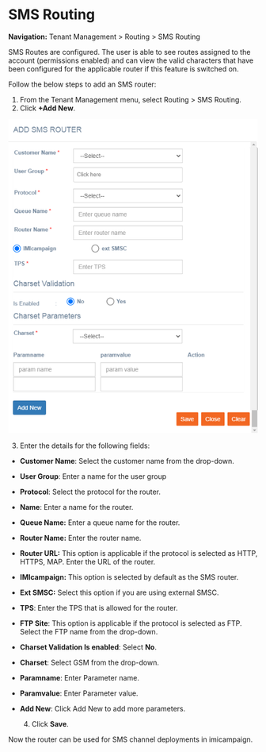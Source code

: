 # SMS Routing

**Navigation:** Tenant Management &gt; Routing &gt; SMS Routing

SMS Routes are configured. The user is able to see routes assigned to the account \(permissions enabled\) and can view the valid characters that have been configured for the applicable router if this feature is switched on.

Follow the below steps to add an SMS router:

1. From the Tenant Management menu, select Routing &gt; SMS Routing.
2. Click **+Add New**.

![](../../.gitbook/assets/20.png)

   3. Enter the details for the following fields:

* **Customer Name**: Select the customer name from the drop-down.
* **User Group**: Enter a name for the user group
* **Protocol**: Select the protocol for the router.
* **Name**: Enter a name for the router.
* **Queue Name:** Enter a queue name for the router.
* **Router Name:** Enter the router name.
* **Router URL:** This option is applicable if the protocol is selected as HTTP, HTTPS, MAP. Enter the URL of the router.
* **IMIcampaign:** This option is selected by default as the SMS router.
* **Ext SMSC:** Select this option if you are using external SMSC.
* **TPS**: Enter the TPS that is allowed for the router.
* **FTP Site**: This option is applicable if the protocol is selected as FTP. Select the FTP name from the drop-down.
* **Charset Validation Is enabled**: Select **No**.
* **Charset**: Select GSM from the drop-down.
* **Paramname**: Enter Parameter name.
* **Paramvalue**: Enter Parameter value.
* **Add New**: Click Add New to add more parameters.

   4. Click **Save**.

Now the router can be used for SMS channel deployments in imicampaign.

